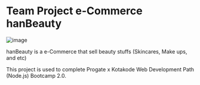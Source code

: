 # Team Project e-Commerce hanBeauty
![image](https://user-images.githubusercontent.com/33348657/135641613-da5870db-b17f-4f8e-8235-5139e0856014.png)
<p> hanBeauty is a e-Commerce that sell beauty stuffs (Skincares, Make ups, and etc)

<p> This project is used to complete Progate x Kotakode Web Development Path (Node.js) Bootcamp 2.0.


